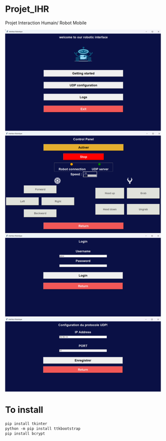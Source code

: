 # Projet_IHR
Projet Interaction Humain/ Robot Mobile

![Main window](./screenshots/main.png)
![Controll window](./screenshots/control.png)
![Login for configuration](./screenshots/login.png)
![Configuration](./screenshots/configuration.png)

# To install
    pip install tkinter
    python -m pip install ttkbootstrap
    pip install bcrypt
